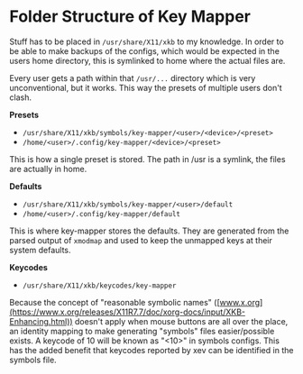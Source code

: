 # Folder Structure of Key Mapper

Stuff has to be placed in `/usr/share/X11/xkb` to my knowledge. In order to
be able to make backups of the configs, which would be expected in the
users home directory, this is symlinked to home where the actual files are.

Every user gets a path within that `/usr/...` directory which is very
unconventional, but it works. This way the presets of multiple users
don't clash.

**Presets**

- `/usr/share/X11/xkb/symbols/key-mapper/<user>/<device>/<preset>`
- `/home/<user>/.config/key-mapper/<device>/<preset>`

This is how a single preset is stored. The path in /usr is a symlink, the
files are actually in home.

**Defaults**

- `/usr/share/X11/xkb/symbols/key-mapper/<user>/default`
- `/home/<user>/.config/key-mapper/default`

This is where key-mapper stores the defaults. They are generated from the
parsed output of `xmodmap` and used to keep the unmapped keys at their system
defaults.

**Keycodes**

- `/usr/share/X11/xkb/keycodes/key-mapper`

Because the concept of "reasonable symbolic names" ([www.x.org](https://www.x.org/releases/X11R7.7/doc/xorg-docs/input/XKB-Enhancing.html))
doesn't apply when mouse buttons are all over the place, an identity mapping
to make generating "symbols" files easier/possible exists. A keycode of
10 will be known as "<10>" in symbols configs. This has the added benefit
that keycodes reported by xev can be identified in the symbols file.
